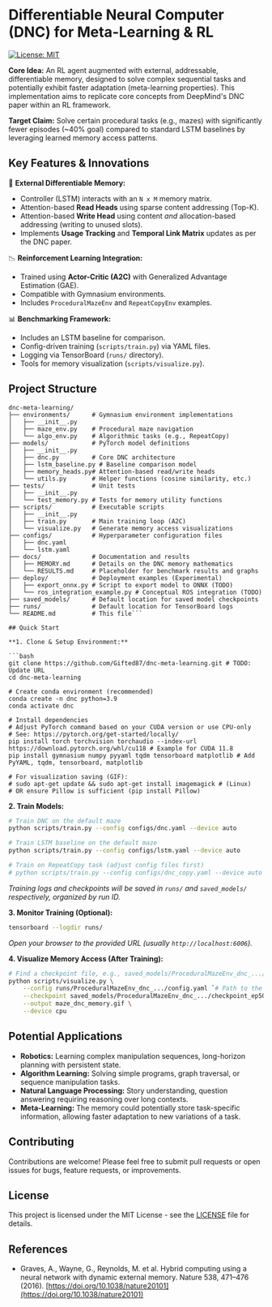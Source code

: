 # Differentiable Neural Computer (DNC) for Meta-Learning & RL

[![License: MIT](https://img.shields.io/badge/License-MIT-yellow.svg)](https://opensource.org/licenses/MIT)


**Core Idea:** An RL agent augmented with external, addressable, differentiable memory, designed to solve complex sequential tasks and potentially exhibit faster adaptation (meta-learning properties). This implementation aims to replicate core concepts from DeepMind's DNC paper within an RL framework.

**Target Claim:** Solve certain procedural tasks (e.g., mazes) with significantly fewer episodes (~40% goal) compared to standard LSTM baselines by leveraging learned memory access patterns.

## Key Features & Innovations

🧠 **External Differentiable Memory:**
   - Controller (LSTM) interacts with an `N x M` memory matrix.
   - Attention-based **Read Heads** using sparse content addressing (Top-K).
   - Attention-based **Write Head** using content *and* allocation-based addressing (writing to unused slots).
   - Implements **Usage Tracking** and **Temporal Link Matrix** updates as per the DNC paper.

📉 **Reinforcement Learning Integration:**
   - Trained using **Actor-Critic (A2C)** with Generalized Advantage Estimation (GAE).
   - Compatible with Gymnasium environments.
   - Includes `ProceduralMazeEnv` and `RepeatCopyEnv` examples.

📊 **Benchmarking Framework:**
   - Includes an LSTM baseline for comparison.
   - Config-driven training (`scripts/train.py`) via YAML files.
   - Logging via TensorBoard (`runs/` directory).
   - Tools for memory visualization (`scripts/visualize.py`).

## Project Structure

```plaintext
dnc-meta-learning/
├── environments/      # Gymnasium environment implementations
│   ├── __init__.py
│   ├── maze_env.py    # Procedural maze navigation
│   └── algo_env.py    # Algorithmic tasks (e.g., RepeatCopy)
├── models/            # PyTorch model definitions
│   ├── __init__.py
│   ├── dnc.py         # Core DNC architecture
│   ├── lstm_baseline.py # Baseline comparison model
│   ├── memory_heads.py# Attention-based read/write heads
│   └── utils.py       # Helper functions (cosine similarity, etc.)
├── tests/             # Unit tests
│   ├── __init__.py
│   └── test_memory.py # Tests for memory utility functions
├── scripts/           # Executable scripts
│   ├── __init__.py
│   ├── train.py       # Main training loop (A2C)
│   └── visualize.py   # Generate memory access visualizations
├── configs/           # Hyperparameter configuration files
│   ├── dnc.yaml
│   └── lstm.yaml
├── docs/              # Documentation and results
│   ├── MEMORY.md      # Details on the DNC memory mathematics
│   └── RESULTS.md     # Placeholder for benchmark results and graphs
├── deploy/            # Deployment examples (Experimental)
│   ├── export_onnx.py # Script to export model to ONNX (TODO)
│   └── ros_integration_example.py # Conceptual ROS integration (TODO)
├── saved_models/      # Default location for saved model checkpoints
├── runs/              # Default location for TensorBoard logs
└── README.md          # This file```

## Quick Start

**1. Clone & Setup Environment:**

```bash
git clone https://github.com/Gifted87/dnc-meta-learning.git # TODO: Update URL
cd dnc-meta-learning

# Create conda environment (recommended)
conda create -n dnc python=3.9
conda activate dnc

# Install dependencies
# Adjust PyTorch command based on your CUDA version or use CPU-only
# See: https://pytorch.org/get-started/locally/
pip install torch torchvision torchaudio --index-url https://download.pytorch.org/whl/cu118 # Example for CUDA 11.8
pip install gymnasium numpy pyyaml tqdm tensorboard matplotlib # Add PyYAML, tqdm, tensorboard, matplotlib

# For visualization saving (GIF):
# sudo apt-get update && sudo apt-get install imagemagick # (Linux)
# OR ensure Pillow is sufficient (pip install Pillow)
```

**2. Train Models:**

```bash
# Train DNC on the default maze
python scripts/train.py --config configs/dnc.yaml --device auto

# Train LSTM baseline on the default maze
python scripts/train.py --config configs/lstm.yaml --device auto

# Train on RepeatCopy task (adjust config files first)
# python scripts/train.py --config configs/dnc_copy.yaml --device auto
```
*Training logs and checkpoints will be saved in `runs/` and `saved_models/` respectively, organized by run ID.*

**3. Monitor Training (Optional):**

```bash
tensorboard --logdir runs/
```
*Open your browser to the provided URL (usually `http://localhost:6006`).*

**4. Visualize Memory Access (After Training):**

```bash
# Find a checkpoint file, e.g., saved_models/ProceduralMazeEnv_dnc_.../checkpoint_ep5000.pt
python scripts/visualize.py \
    --config runs/ProceduralMazeEnv_dnc_.../config.yaml `# Path to the config used for the run` \
    --checkpoint saved_models/ProceduralMazeEnv_dnc_.../checkpoint_ep5000.pt \
    --output maze_dnc_memory.gif \
    --device cpu
```

## Potential Applications

*   **Robotics:** Learning complex manipulation sequences, long-horizon planning with persistent state.
*   **Algorithm Learning:** Solving simple programs, graph traversal, or sequence manipulation tasks.
*   **Natural Language Processing:** Story understanding, question answering requiring reasoning over long contexts.
*   **Meta-Learning:** The memory could potentially store task-specific information, allowing faster adaptation to new variations of a task.

## Contributing

Contributions are welcome! Please feel free to submit pull requests or open issues for bugs, feature requests, or improvements.

## License

This project is licensed under the MIT License - see the [LICENSE](LICENSE) file for details.

## References

*   Graves, A., Wayne, G., Reynolds, M. et al. Hybrid computing using a neural network with dynamic external memory. Nature 538, 471–476 (2016). [https://doi.org/10.1038/nature20101](https://doi.org/10.1038/nature20101)
